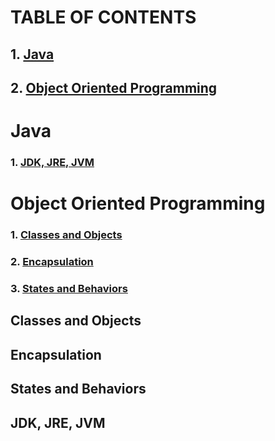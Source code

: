 # TABLE OF CONTENTS
## 1. [Java](#Java)
## 2. [Object Oriented Programming](#Object-Oriented-Programming)


# Java
### 1. [JDK, JRE, JVM](#JDK,-JRE,-JVM)


# Object Oriented Programming
### 1. [Classes and Objects](#Classes-and-Objects)
### 2. [Encapsulation](#Encapsulation)
### 3. [States and Behaviors](#States-and-Behaviors)
## Classes and Objects
## Encapsulation
## States and Behaviors

## JDK, JRE, JVM

